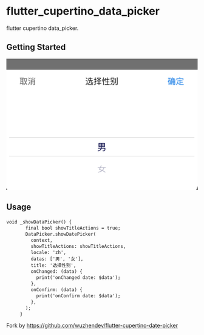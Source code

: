 # flutter_cupertino_data_picker

flutter cupertino data_picker.

## Getting Started

![demo](screenshots/demo.png)

## Usage

```  
void _showDataPicker() {
       final bool showTitleActions = true;
       DataPicker.showDatePicker(
         context,
         showTitleActions: showTitleActions,
         locale: 'zh',
         datas: ['男', '女'],
         title: '选择性别',
         onChanged: (data) {
           print('onChanged date: $data');
         },
         onConfirm: (data) {
           print('onConfirm date: $data');
         },
       );
     }
```


Fork by https://github.com/wuzhendev/flutter-cupertino-date-picker
